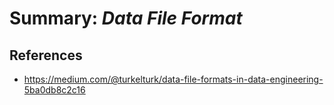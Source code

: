 # Summary: _Data File Format_

## References

* https://medium.com/@turkelturk/data-file-formats-in-data-engineering-5ba0db8c2c16
